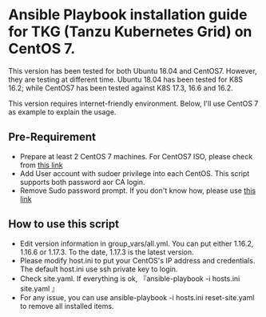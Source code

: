# Ansible Playbook installation guide for TKG (Tanzu Kubernetes Grid) on CentOS 7. 
This version has been tested for both Ubuntu 18.04 and CentOS7. However, they are testing at different time. Ubuntu 18.04 has been tested for K8S 16.2; while CentOS7 has been tested against K8S 17.3, 16.6 and 16.2. 

This version requires internet-friendly environment. Below, I'll use CentOS 7 as example to explain the usage. 
## Pre-Requirement
* Prepare at least 2 CentOS 7 machines. For CentOS7 ISO, please check from [this link](http://isoredirect.centos.org/centos/7/isos/x86_64/)
* Add User account with sudoer privilege into each CentOS. This script supports both password aor CA login. 
* Remove Sudo password prompt. If you don't know how, please use [this link](http://jonmoore.duckdns.org/index.php/linux-articles/58-remove-sudo-password-prompt) 

## How to use this script
* Edit version information in group_vars/all.yml. You can put either 1.16.2, 1.16.6 or 1.17.3. To the date, 1.17.3 is the latest version. 
* Please modify host.ini to put your CentOS's IP address and credentials. The default host.ini use ssh private key to login.
* Check site.yaml. If everything is ok, 『ansible-playbook -i hosts.ini site.yaml 』
* For any issue, you can use ansible-playbook -i hosts.ini reset-site.yaml to remove all installed items. 

